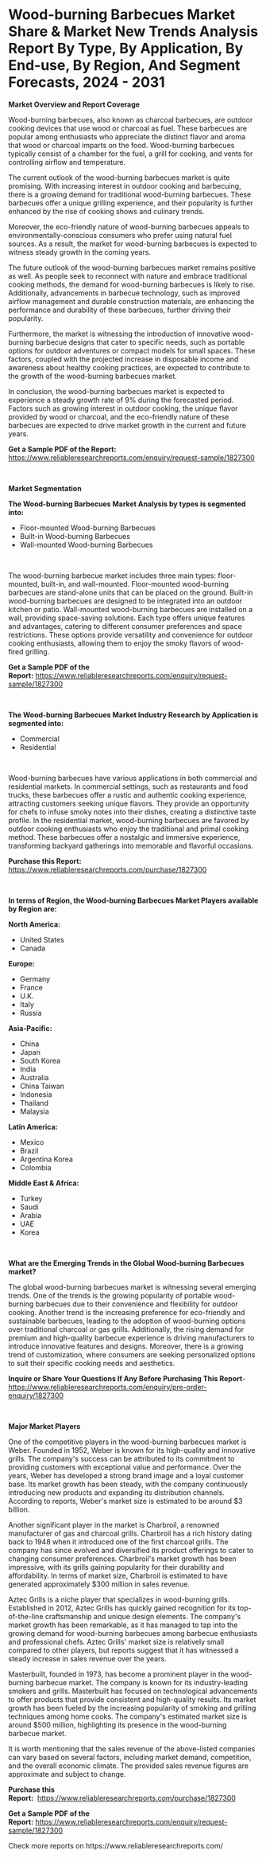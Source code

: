 <p><h1>Wood-burning Barbecues Market Share & Market New Trends Analysis Report By Type, By Application, By End-use, By Region, And Segment Forecasts, 2024 - 2031</h1></p><p><strong>Market Overview and Report Coverage</strong></p>
<p><p>Wood-burning barbecues, also known as charcoal barbecues, are outdoor cooking devices that use wood or charcoal as fuel. These barbecues are popular among enthusiasts who appreciate the distinct flavor and aroma that wood or charcoal imparts on the food. Wood-burning barbecues typically consist of a chamber for the fuel, a grill for cooking, and vents for controlling airflow and temperature.</p><p>The current outlook of the wood-burning barbecues market is quite promising. With increasing interest in outdoor cooking and barbecuing, there is a growing demand for traditional wood-burning barbecues. These barbecues offer a unique grilling experience, and their popularity is further enhanced by the rise of cooking shows and culinary trends.</p><p>Moreover, the eco-friendly nature of wood-burning barbecues appeals to environmentally-conscious consumers who prefer using natural fuel sources. As a result, the market for wood-burning barbecues is expected to witness steady growth in the coming years.</p><p>The future outlook of the wood-burning barbecues market remains positive as well. As people seek to reconnect with nature and embrace traditional cooking methods, the demand for wood-burning barbecues is likely to rise. Additionally, advancements in barbecue technology, such as improved airflow management and durable construction materials, are enhancing the performance and durability of these barbecues, further driving their popularity.</p><p>Furthermore, the market is witnessing the introduction of innovative wood-burning barbecue designs that cater to specific needs, such as portable options for outdoor adventures or compact models for small spaces. These factors, coupled with the projected increase in disposable income and awareness about healthy cooking practices, are expected to contribute to the growth of the wood-burning barbecues market.</p><p>In conclusion, the wood-burning barbecues market is expected to experience a steady growth rate of 9% during the forecasted period. Factors such as growing interest in outdoor cooking, the unique flavor provided by wood or charcoal, and the eco-friendly nature of these barbecues are expected to drive market growth in the current and future years.</p></p>
<p><strong>Get a Sample PDF of the Report:</strong> <a href="https://www.reliableresearchreports.com/enquiry/request-sample/1827300">https://www.reliableresearchreports.com/enquiry/request-sample/1827300</a></p>
<p>&nbsp;</p>
<p><strong>Market Segmentation</strong></p>
<p><strong>The Wood-burning Barbecues Market Analysis by types is segmented into:</strong></p>
<p><ul><li>Floor-mounted Wood-burning Barbecues</li><li>Built-in Wood-burning Barbecues</li><li>Wall-mounted Wood-burning Barbecues</li></ul></p>
<p>&nbsp;</p>
<p><p>The wood-burning barbecue market includes three main types: floor-mounted, built-in, and wall-mounted. Floor-mounted wood-burning barbecues are stand-alone units that can be placed on the ground. Built-in wood-burning barbecues are designed to be integrated into an outdoor kitchen or patio. Wall-mounted wood-burning barbecues are installed on a wall, providing space-saving solutions. Each type offers unique features and advantages, catering to different consumer preferences and space restrictions. These options provide versatility and convenience for outdoor cooking enthusiasts, allowing them to enjoy the smoky flavors of wood-fired grilling.</p></p>
<p><strong>Get a Sample PDF of the Report:</strong>&nbsp;<a href="https://www.reliableresearchreports.com/enquiry/request-sample/1827300">https://www.reliableresearchreports.com/enquiry/request-sample/1827300</a></p>
<p>&nbsp;</p>
<p><strong>The Wood-burning Barbecues Market Industry Research by Application is segmented into:</strong></p>
<p><ul><li>Commercial</li><li>Residential</li></ul></p>
<p>&nbsp;</p>
<p><p>Wood-burning barbecues have various applications in both commercial and residential markets. In commercial settings, such as restaurants and food trucks, these barbecues offer a rustic and authentic cooking experience, attracting customers seeking unique flavors. They provide an opportunity for chefs to infuse smoky notes into their dishes, creating a distinctive taste profile. In the residential market, wood-burning barbecues are favored by outdoor cooking enthusiasts who enjoy the traditional and primal cooking method. These barbecues offer a nostalgic and immersive experience, transforming backyard gatherings into memorable and flavorful occasions.</p></p>
<p><strong>Purchase this Report:</strong>&nbsp; <a href="https://www.reliableresearchreports.com/purchase/1827300">https://www.reliableresearchreports.com/purchase/1827300</a></p>
<p>&nbsp;</p>
<p><strong>In terms of Region, the Wood-burning Barbecues Market Players available by Region are:</strong></p>
<p>
    <p> <strong> North America: </strong>
        <ul>
            <li>United States</li>
            <li>Canada</li>
        </ul>
        </p> 
    <p> <strong> Europe: </strong>
        <ul>
            <li>Germany</li>
            <li>France</li>
            <li>U.K.</li>
            <li>Italy</li>
            <li>Russia</li>
        </ul>
        </p> 
    <p> <strong> Asia-Pacific: </strong>
        <ul>
            <li>China</li>
            <li>Japan</li>
            <li>South Korea</li>
            <li>India</li>
            <li>Australia</li>
            <li>China Taiwan</li>
            <li>Indonesia</li>
            <li>Thailand</li>
            <li>Malaysia</li>
        </ul>
        </p> 
    <p> <strong> Latin America: </strong>
        <ul>
            <li>Mexico</li>
            <li>Brazil</li>
            <li>Argentina Korea</li>
            <li>Colombia</li>
        </ul>
        </p> 
    <p> <strong> Middle East & Africa: </strong>
        <ul>
            <li>Turkey</li>
            <li>Saudi</li>
            <li>Arabia</li>
            <li>UAE</li>
            <li>Korea</li>
        </ul>
    </p>
    </p>
<p>&nbsp;</p>
<p><strong>What are the Emerging Trends in the Global Wood-burning Barbecues market?</strong></p>
<p><p>The global wood-burning barbecues market is witnessing several emerging trends. One of the trends is the growing popularity of portable wood-burning barbecues due to their convenience and flexibility for outdoor cooking. Another trend is the increasing preference for eco-friendly and sustainable barbecues, leading to the adoption of wood-burning options over traditional charcoal or gas grills. Additionally, the rising demand for premium and high-quality barbecue experience is driving manufacturers to introduce innovative features and designs. Moreover, there is a growing trend of customization, where consumers are seeking personalized options to suit their specific cooking needs and aesthetics.</p></p>
<p><strong>Inquire or Share Your Questions If Any Before Purchasing This Report</strong>- <a href="https://www.reliableresearchreports.com/enquiry/pre-order-enquiry/1827300">https://www.reliableresearchreports.com/enquiry/pre-order-enquiry/1827300</a></p>
<p>&nbsp;</p>
<p><strong>Major Market Players</strong></p>
<p><p>One of the competitive players in the wood-burning barbecues market is Weber. Founded in 1952, Weber is known for its high-quality and innovative grills. The company's success can be attributed to its commitment to providing customers with exceptional value and performance. Over the years, Weber has developed a strong brand image and a loyal customer base. Its market growth has been steady, with the company continuously introducing new products and expanding its distribution channels. According to reports, Weber's market size is estimated to be around $3 billion.</p><p>Another significant player in the market is Charbroil, a renowned manufacturer of gas and charcoal grills. Charbroil has a rich history dating back to 1948 when it introduced one of the first charcoal grills. The company has since evolved and diversified its product offerings to cater to changing consumer preferences. Charbroil's market growth has been impressive, with its grills gaining popularity for their durability and affordability. In terms of market size, Charbroil is estimated to have generated approximately $300 million in sales revenue.</p><p>Aztec Grills is a niche player that specializes in wood-burning grills. Established in 2012, Aztec Grills has quickly gained recognition for its top-of-the-line craftsmanship and unique design elements. The company's market growth has been remarkable, as it has managed to tap into the growing demand for wood-burning barbecues among barbecue enthusiasts and professional chefs. Aztec Grills' market size is relatively small compared to other players, but reports suggest that it has witnessed a steady increase in sales revenue over the years.</p><p>Masterbuilt, founded in 1973, has become a prominent player in the wood-burning barbecue market. The company is known for its industry-leading smokers and grills. Masterbuilt has focused on technological advancements to offer products that provide consistent and high-quality results. Its market growth has been fueled by the increasing popularity of smoking and grilling techniques among home cooks. The company's estimated market size is around $500 million, highlighting its presence in the wood-burning barbecue market.</p><p>It is worth mentioning that the sales revenue of the above-listed companies can vary based on several factors, including market demand, competition, and the overall economic climate. The provided sales revenue figures are approximate and subject to change.</p></p>
<p><strong>Purchase this Report:</strong>&nbsp;&nbsp;<a href="https://www.reliableresearchreports.com/purchase/1827300">https://www.reliableresearchreports.com/purchase/1827300</a></p>
<p></p>
<p><strong>Get a Sample PDF of the Report:</strong>&nbsp;<a href="https://www.reliableresearchreports.com/enquiry/request-sample/1827300">https://www.reliableresearchreports.com/enquiry/request-sample/1827300</a></p>
<p>Check more reports on https://www.reliableresearchreports.com/</p>